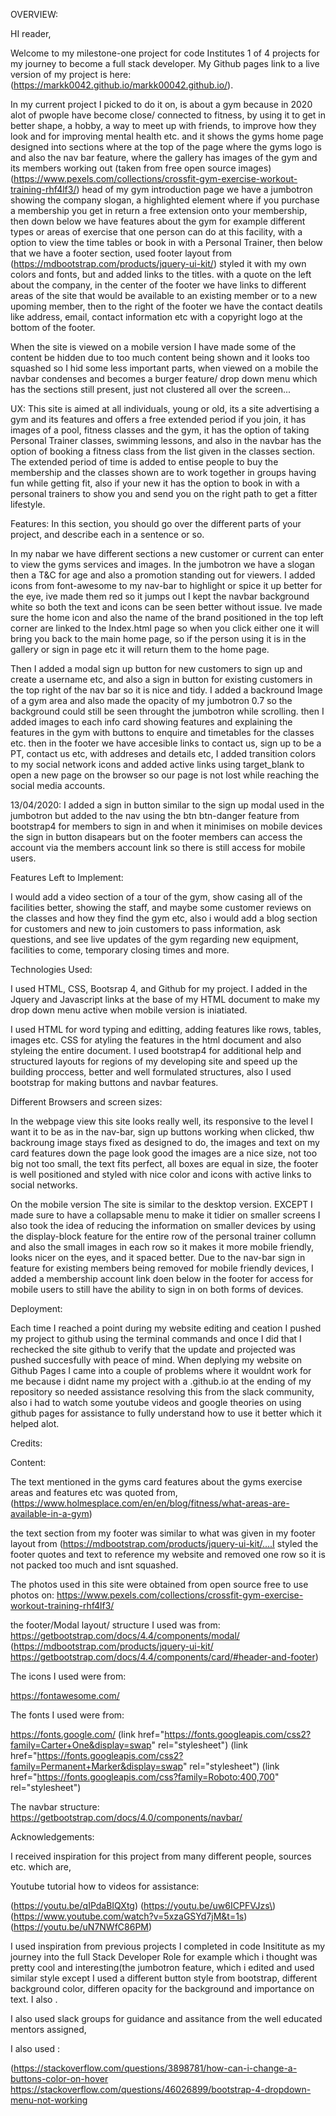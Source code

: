 OVERVIEW:

HI reader,

Welcome to my milestone-one project for code Institutes 1 of 4 projects for my journey to become a full stack developer.
My Github pages link to a live version of my project is here:
(https://markk0042.github.io/markk00042.github.io/).

In my current project I picked to do it on, is about a gym because in 2020 alot of pwople have become close/ connected to fitness, by using it to get in better shape, a hobby, a way to meet up with friends, to improve how they look and for improving mental health etc. and it shows the gyms home page designed into sections where at the top of the page where the gyms logo is and also the nav bar feature, where the gallery has images of the gym and its members working out (taken from free open source images)(https://www.pexels.com/collections/crossfit-gym-exercise-workout-training-rhf4lf3/) head of my gym introduction page we have a jumbotron showing the company slogan, a highlighted element where if you purchase a membership you get in return a free extension onto your membership, then down below we have features about the gym for example different types or areas of exercise that one person can do at this facility, with a option to view the time tables or book in with a Personal Trainer, then below that we have a footer section, used footer layout from (https://mdbootstrap.com/products/jquery-ui-kit/) styled it with my own colors and fonts, but and added links to the titles. with a quote on the left about the company, in the center of the footer we have links to different areas of the site that would be available to an existing member or to a new upoming member, then to the right of the footer we have the contact deatils like address, email, contact information etc with a copyright logo at the bottom of the footer.

When the site is viewed on a mobile version I have made some of the content be hidden due to too much content being shown and it looks too squashed so I hid some less important parts, when viewed on a mobile the navbar condenses and becomes a burger feature/ drop down menu which has the sections still present, just not clustered all over the screen...


UX:
This site is aimed at all individuals, young or old, its a site advertising a gym and its features and offers a free extended period if you join, it has images of a pool, fitness classes and the gym, it has the option of taking Personal Trainer classes, swimming lessons, and also in the navbar has the option of booking a fitness class from the list given in the classes section. The extended period of time is added to entise people to buy the membership and the classes shown are to work together in groups having fun while getting fit, also if your new it has the option to book in with a personal trainers to show you and send you on the right path to get a fitter lifestyle.

Features:
In this section, you should go over the different parts of your project, and describe each in a sentence or so.

In my nabar we have different sections a new customer or current can enter to view the gyms services and images.
In the jumbotron we have a slogan then a T&C for age and also a promotion standing out for viewers. I added icons from font-awesome to my nav-bar to highlight or spice it up better for the eye, ive made them red so it jumps out I kept the navbar background white so both the text and icons can be seen better without issue. Ive made sure the home icon and also the name of the brand positioned in the top left corner are linked to the Index.html page so when you click either one it will bring you back to the main home page, so if the person using it is in the gallery or sign in page etc it will return them to the home page.

Then I added a modal sign up button for new customers to sign up and create a username etc, and also a sign in button for existing customers in the top right of the nav bar so it is nice and tidy.
I added a backround Image of a gym area and also made the opacity of my jumbotron 0.7 so the background could still be seen throught the jumbotron while scrolling.
then I added images to each info card showing features and explaining the features in the gym with buttons to enquire and timetables for the classes etc.
then in the footer we have accesible links to contact us, sign up to be a PT, contact us etc, with addreses and details etc, I added transition colors to my social network icons and added active links using target_blank to open a new page on the browser so our page is not lost while reaching the social media accounts. 

13/04/2020: I added a sign in button similar to the sign up modal used in the jumbotron but added to the nav using the btn btn-danger feature from bootstrap4 for members to sign in and when it minimises on mobile devices the sign in button disapears but on the footer members can access the account via the members account link so there is still access for mobile users.

Features Left to Implement:

I would add a video section of a tour of the gym, show casing all of the facilities better, showing the staff, and maybe some customer reviews on the classes and how they find the gym etc, also i would add a blog section for customers and new to join customers to pass information, ask questions, and see live updates of the gym regarding new equipment, facilities to come, temporary closing times and more.

Technologies Used:

I used HTML, CSS, Bootsrap 4, and Github for my project.
I added in the Jquery and Javascript links at the base of my HTML document to make my drop down menu active when mobile version is iniatiated.

I used HTML for word typing and editting, adding features like rows, tables, images etc.
CSS for atyling the features in the html document and also styleing the entire document.
I used bootstrap4 for additional help and structured layouts for regions of my developing site and speed up the building proccess, better and well formulated structures, also I used bootstrap for making buttons and navbar features.

Different Browsers and screen sizes:

In the webpage view this site looks really well, its responsive to the level I want it to be as in the nav-bar, sign up buttons working when clicked, thw backroung image stays fixed as designed to do, the images and text on my card features down the page look good the images are a nice size, not too big not too small, the text fits perfect, all boxes are equal in size, the footer is well positioned and styled with nice color and icons with active links to social networks.

On the mobile version 
The site is similar to the desktop version. EXCEPT I made sure to have a collapsable menu to make it tidier on smaller screens 
I also took the idea of reducing the information on smaller devices by using the display-block feature for the entire row of the personal trainer collumn and also the small images in each row so it makes it more mobile friendly, looks nicer on the eyes, and it spaced better. Due to the nav-bar sign in feature for existing members being removed for mobile friendly devices, I added a membership account link doen below in the footer for access for mobile users to still have the ability to sign in on both forms of devices.


Deployment:

Each time I reached a point during my website editing and ceation I pushed my project to github using the terminal commands and once I did that I rechecked the site github to verify that the update and projected was pushed succesfully with peace of mind. When deplying my website on Github Pages I came into a couple of problems where it wouldnt work for me because i didnt name my project with a .github.io at the ending of my repository so needed assistance resolving this from the slack community, also i had to watch some youtube videos and google theories on using github pages for assistance to fully understand how to use it better which it helped alot.

Credits:

Content:

The text mentioned in the gyms card features about the gyms exercise areas and features etc was quoted from,
(https://www.holmesplace.com/en/en/blog/fitness/what-areas-are-available-in-a-gym)

the text section from my footer was similar to what was given in my footer layout from
(https://mdbootstrap.com/products/jquery-ui-kit/....I styled the footer quotes and text to reference my website and removed one row so it is not packed too much and isnt squashed.

The photos used in this site were obtained from open source free to use photos on:
https://www.pexels.com/collections/crossfit-gym-exercise-workout-training-rhf4lf3/

the footer/Modal layout/ structure I used was from:
https://getbootstrap.com/docs/4.4/components/modal/
(https://mdbootstrap.com/products/jquery-ui-kit/
https://getbootstrap.com/docs/4.4/components/card/#header-and-footer)

The icons I used were from:

https://fontawesome.com/

The fonts I used were from:

https://fonts.google.com/
(link href="https://fonts.googleapis.com/css2?family=Carter+One&display=swap" rel="stylesheet")
(link href="https://fonts.googleapis.com/css2?family=Permanent+Marker&display=swap" rel="stylesheet")
(link href="https://fonts.googleapis.com/css?family=Roboto:400,700" rel="stylesheet")


The navbar structure:
https://getbootstrap.com/docs/4.0/components/navbar/


Acknowledgements:

I received inspiration for this project from many different people, sources etc. 
which are,

Youtube tutorial how to videos for assistance:

(https://youtu.be/qIPdaBIQXtg)
(https://youtu.be/uw6ICPFVJzs\)
(https://www.youtube.com/watch?v=5xzaGSYd7jM&t=1s)
(https://youtu.be/uN7NWfC86PM)

I used inspiration from previous projects I completed in code Insititute as my journey into the full Stack Developer Role
for example which i thought was pretty cool and interesting(the jumbotron feature, which i edited and used similar style except I used a different button style from bootstrap, different background color, differen opacity for the background and importance on text. I also .

I also used slack groups for guidance and assitance from the well educated mentors assigned,

I also used :

(https://stackoverflow.com/questions/3898781/how-can-i-change-a-buttons-color-on-hover
https://stackoverflow.com/questions/46026899/bootstrap-4-dropdown-menu-not-working

